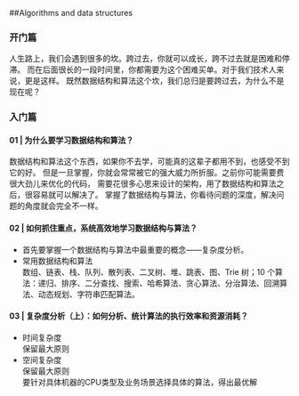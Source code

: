 ##Algorithms and data structures

### 开门篇
人生路上，我们会遇到很多的坎。跨过去，你就可以成长，跨不过去就是困难和停滞。
而在后面很长的一段时间里，你都需要为这个困难买单。对于我们技术人来说，更是这样。
既然数据结构和算法这个坎，我们总归是要跨过去，为什么不是现在呢？

### 入门篇
#### 01 | 为什么要学习数据结构和算法？
数据结构和算法这个东西，如果你不去学，可能真的这辈子都用不到，也感受不到它的好。
但是一旦掌握，你就会常常被它的强大威力所折服。之前你可能需要费很大劲儿来优化的代码，
需要花很多心思来设计的架构，用了数据结构和算法之后，很容易就可以解决了。
掌握了数据结构与算法，你看待问题的深度，解决问题的角度就会完全不一样。

#### 02 | 如何抓住重点，系统高效地学习数据结构与算法？
- 首先要掌握一个数据结构与算法中最重要的概念——复杂度分析。   
- 常用数据结构和算法   
数组、链表、栈、队列、散列表、二叉树、堆、跳表、图、Trie 树；10 个算法：递归、排序、二分查找、搜索、哈希算法、贪心算法、分治算法、回溯算法、动态规划、字符串匹配算法。

#### 03 | 复杂度分析（上）：如何分析、统计算法的执行效率和资源消耗？
- 时间复杂度  
保留最大原则  
- 空间复杂度  
保留最大原则  
要针对具体机器的CPU类型及业务场景选择具体的算法，得出最优解
